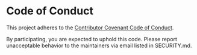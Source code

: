 # Code of Conduct

This project adheres to the [Contributor Covenant Code of Conduct](https://www.contributor-covenant.org/version/2/1/code_of_conduct/).

By participating, you are expected to uphold this code. Please report unacceptable behavior to the maintainers via email listed in SECURITY.md.
